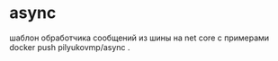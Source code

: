 # async
шаблон обработчика сообщений из шины на net core с примерами
docker push pilyukovmp/async .
